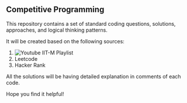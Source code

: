 ## Competitive Programming

This repository contains a set of standard coding questions, solutions, approaches, and logical thinking patterns.

It will be created based on the following sources:

1. ![Youtube IIT-M Playlist](https://www.youtube.com/playlist?list=PLyqSpQzTE6M9p9pKxFGpskf4voY45T2DZ)
2. Leetcode
3. Hacker Rank

All the solutions will be having detailed explanation in comments of each code.

Hope you find it helpful!
